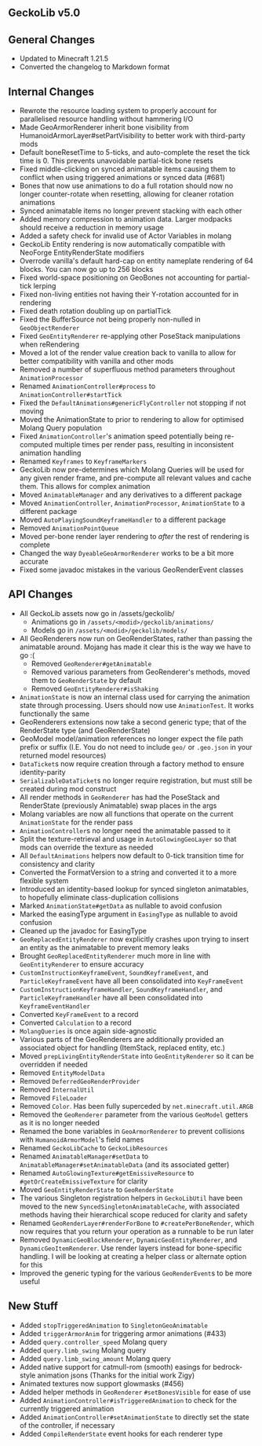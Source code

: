 ## GeckoLib v5.0

## General Changes
* Updated to Minecraft 1.21.5
* Converted the changelog to Markdown format

## Internal Changes
* Rewrote the resource loading system to properly account for parallelised resource handling without hammering I/O
* Made GeoArmorRenderer inherit bone visibility from HumanoidArmorLayer#setPartVisibility to better work with third-party mods
* Default boneResetTime to 5-ticks, and auto-complete the reset the tick time is 0. This prevents unavoidable partial-tick bone resets
* Fixed middle-clicking on synced animatable items causing them to conflict when using triggered animations or synced data (#681)
* Bones that now use animations to do a full rotation should now no longer counter-rotate when resetting, allowing for cleaner rotation animations
* Synced animatable items no longer prevent stacking with each other
* Added memory compression to animation data. Larger modpacks should receive a reduction in memory usage
* Added a safety check for invalid use of Actor Variables in molang
* GeckoLib Entity rendering is now automatically compatible with NeoForge EntityRenderState modifiers
* Overrode vanilla's default hard-cap on entity nameplate rendering of 64 blocks. You can now go up to 256 blocks
* Fixed world-space positioning on GeoBones not accounting for partial-tick lerping
* Fixed non-living entities not having their Y-rotation accounted for in rendering
* Fixed death rotation doubling up on partialTick
* Fixed the BufferSource not being properly non-nulled in `GeoObjectRenderer`
* Fixed `GeoEntityRenderer` re-applying other PoseStack manipulations when reRendering
* Moved a lot of the render value creation back to vanilla to allow for better compatibility with vanilla and other mods
* Removed a number of superfluous method parameters throughout `AnimationProcessor`
* Renamed `AnimationController#process` to `AnimationController#startTick`
* Fixed the `DefaultAnimations#genericFlyController` not stopping if not moving
* Moved the AnimationState to prior to rendering to allow for optimised Molang Query population
* Fixed `AnimationController`'s animation speed potentially being re-computed multiple times per render pass, resulting in inconsistent animation handling
* Renamed `Keyframes` to `KeyframeMarkers`
* GeckoLib now pre-determines which Molang Queries will be used for any given render frame, and pre-compute all relevant values and cache them. This allows for complex animation
* Moved `AnimatableManager` and any derivatives to a different package
* Moved `AnimationController`, `AnimationProcessor`, `AnimationState` to a different package
* Moved `AutoPlayingSoundKeyframeHandler` to a different package
* Removed `AnimationPointQueue`
* Moved per-bone render layer rendering to _after_ the rest of rendering is complete
* Changed the way `DyeableGeoArmorRenderer` works to be a bit more accurate
* Fixed some javadoc mistakes in the various GeoRenderEvent classes

## API Changes
* All GeckoLib assets now go in /assets/geckolib/
  * Animations go in `/assets/<modid>/geckolib/animations/`
  * Models go in `/assets/<modid>/geckolib/models/`
* All GeoRenderers now run on GeoRenderStates, rather than passing the animatable around. Mojang has made it clear this is the way we have to go :(
  * Removed `GeoRenderer#getAnimatable`
  * Removed various parameters from GeoRenderer's methods, moved them to `GeoRenderState` by default
  * Removed `GeoEntityRenderer#isShaking`
* `AnimationState` is now an internal class used for carrying the animation state through processing. Users should now use `AnimationTest`. It works functionally the same
* GeoRenderers extensions now take a second generic type; that of the RenderState type (and GeoRenderState)
* GeoModel model/animation references no longer expect the file path prefix or suffix (I.E. You do not need to include `geo/` or `.geo.json` in your returned model resources)
* `DataTicket`s now require creation through a factory method to ensure identity-parity
* `SerializableDataTicket`s no longer require registration, but must still be created during mod construct
* All render methods in `GeoRenderer` has had the PoseStack and RenderState (previously Animatable) swap places in the args
* Molang variables are now all functions that operate on the current `AnimationState` for the render pass
* `AnimationController`s no longer need the animatable passed to it
* Split the texture-retrieval and usage in `AutoGlowingGeoLayer` so that mods can override the texture as needed
* All `DefaultAnimations` helpers now default to 0-tick transition time for consistency and clarity
* Converted the FormatVersion to a string and converted it to a more flexible system
* Introduced an identity-based lookup for synced singleton animatables, to hopefully eliminate class-duplication collisions
* Marked `AnimationState#getData` as nullable to avoid confusion
* Marked the easingType argument in `EasingType` as nullable to avoid confusion
* Cleaned up the javadoc for EasingType
* `GeoReplacedEntityRenderer` now explicitly crashes upon trying to insert an entity as the animatable to prevent memory leaks
* Brought `GeoReplacedEntityRenderer` much more in line with `GeoEntityRenderer` to ensure accuracy
* `CustomInstructionKeyframeEvent`, `SoundKeyframeEvent`, and `ParticleKeyframeEvent` have all been consolidated into `KeyFrameEvent`
* `CustomInstructionKeyframeHandler`, `SoundKeyframeHandler`, and `ParticleKeyframeHandler` have all been consolidated into `KeyframeEventHandler`
* Converted `KeyFrameEvent` to a record
* Converted `Calculation` to a record
* `MolangQueries` is once again side-agnostic
* Various parts of the GeoRenderers are additionally provided an associated object for handling (ItemStack, replaced entity, etc.)
* Moved `prepLivingEntityRenderState` into `GeoEntityRenderer` so it can be overridden if needed
* Removed `EntityModelData`
* Removed `DeferredGeoRenderProvider`
* Removed `InternalUtil`
* Removed `FileLoader`
* Removed `Color`. Has been fully superceded by `net.minecraft.util.ARGB`
* Removed the `GeoRenderer` parameter from the various `GeoModel` getters as it is no longer needed
* Renamed the bone variables in `GeoArmorRenderer` to prevent collisions with `HumanoidArmorModel`'s field names
* Renamed `GeckoLibCache` to `GeckoLibResources`
* Renamed `AnimatableManager#setData` to `AnimatableManager#setAnimatableData` (and its associated getter)
* Renamed `AutoGlowingTexture#getEmissiveResource` to `#getOrCreateEmissiveTexture` for clarity
* Moved `GeoEntityRenderState` to `GeoRenderState`
* The various Singleton registration helpers in `GeckoLibUtil` have been moved to the new `SyncedSingletonAnimatableCache`, with associated methods having their hierarchical scope reduced for clarity and safety
* Renamed `GeoRenderLayer#renderForBone` to `#createPerBoneRender`, which now requires that you return your operation as a runnable to be run later
* Removed `DynamicGeoBlockRenderer`, `DynamicGeoEntityRenderer`, and `DynamicGeoItemRenderer`. Use render layers instead for bone-specific handling. I will be looking at creating a helper class or alternate option for this
* Improved the generic typing for the various `GeoRenderEvent`s to be more useful

## New Stuff
* Added `stopTriggeredAnimation` to `SingletonGeoAnimatable`
* Added `triggerArmorAnim` for triggering armor animations (#433)
* Added `query.controller_speed` Molang query
* Added `query.limb_swing` Molang query
* Added `query.limb_swing_amount` Molang query
* Added native support for catmull-rom (smooth) easings for bedrock-style animation jsons (Thanks for the initial work Zigy)
* Animated textures now support glowmasks (#456)
* Added helper methods in `GeoRenderer` `#setBonesVisible` for ease of use
* Added `AnimationController#isTriggeredAnimation` to check for the currently triggered animation
* Added `AnimationController#setAnimationState` to directly set the state of the controller, if necessary
* Added `CompileRenderState` event hooks for each renderer type